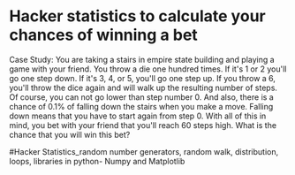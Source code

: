 # Hacker statistics to calculate your chances of winning a bet

Case Study: 
You are taking a stairs in empire state building and playing a game with your friend. You throw a die one hundred times.
If it's 1 or 2 you'll go one step down. If it's 3, 4, or 5, you'll go one step up.
If you throw a 6, you'll throw the dice again and will walk up the resulting number of steps. Of course, you can not go lower than step number 0. And also, there is a chance of 0.1% of falling down the stairs when you make a move. Falling down means that you have to start again from step 0. With all of this in mind, you bet with your friend that you'll reach 60 steps high.
What is the chance that you will win this bet?

#Hacker Statistics_random number generators, random walk, distribution, loops, libraries in python- Numpy and Matplotlib 

